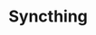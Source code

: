 <!-- generated by markdown-notes-tree -->

# Syncthing

<!-- optional markdown-notes-tree directory description starts here -->

<!-- optional markdown-notes-tree directory description ends here -->


